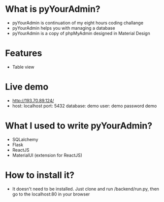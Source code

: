 # What is pyYourAdmin?
 * pyYourAdmin is continuation of my eight hours coding challange
 * pyYourAdmin helps you with managing a database
 * pyYourAdmin is a copy of phpMyAdmin designed in Material Design
 
# Features
 * Table view
 
# Live demo
 * http://193.70.89.124/
 * host: localhost
   port: 5432
   database: demo
   user: demo
   password demo
   
# What I used to write pyYourAdmin?
 * SQLalchemy
 * Flask
 * ReactJS
 * MaterialUI (extension for ReactJS)
 
# How to install it?
 * It doesn't need to be installed. Just clone and run /backend/run.py, then go to the localhost:80 in your browser
 

